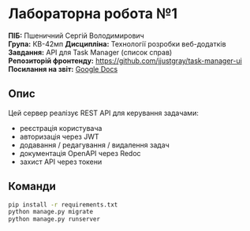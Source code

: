# Лабораторна робота №1

**ПІБ:** Пшеничний Сергій Володимирович  
**Група:** КВ-42мп 
**Дисципліна:** Технології розробки веб-додатків  
**Завдання:** API для Task Manager (список справ)  
**Репозиторій фронтенду:** https://github.com/jjustgray/task-manager-ui  
**Посилання на звіт:** [Google Docs](https://docs.google.com/document/d/1GUImBWqVSiFMctQPjHu49WQ0rjDM6GSXdHtv-68NRLM/edit?usp=sharing)

## Опис

Цей сервер реалізує REST API для керування задачами:

- реєстрація користувача
- авторизація через JWT
- додавання / редагування / видалення задач
- документація OpenAPI через Redoc
- захист API через токени

## Команди

```bash
pip install -r requirements.txt
python manage.py migrate
python manage.py runserver

